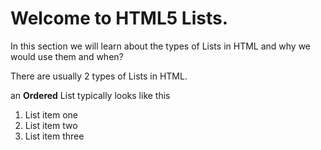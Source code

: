 # Welcome to HTML5 Lists.

In this section we will learn about the types of Lists in HTML and why we would use them and when?

There are usually 2 types of Lists in HTML.

an <b>Ordered</b> List typically looks like this

<ol>
  <li>List item one</li>
  <li>List item two</li>
  <li>List item three</li>
</ol>